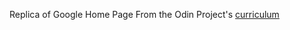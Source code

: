 Replica of Google Home Page
From the Odin Project's [curriculum](https://www.theodinproject.com/lessons/rock-paper-scissors)
